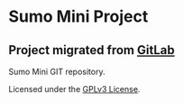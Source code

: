 # Sumo Mini Project

## Project migrated from [GitLab](https://gitlab.labcomp.cl/lcortes/sumo-mini)

Sumo Mini GIT repository.

Licensed under the [GPLv3 License](https://www.gnu.org/licenses/gpl-3.0.html).
